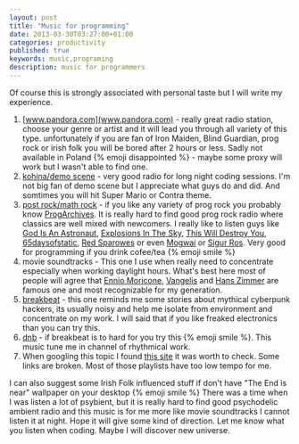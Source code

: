 ```yaml
---
layout: post
title: "Music for programming"
date: 2013-03-30T03:27:00+01:00
categories: productivity
published: true
keywords: music,programing
description: music for programmers
---
```


Of course this is strongly associated with personal taste but I will write my 
experience. 

1. [www.pandora.com](www.pandora.com) - really great radio station, choose your 
   genre or artist and it will lead you through all variety of this type. 
   unfortunately if you are fan of Iron Maiden, Blind Guardian, prog rock or 
   irish folk you will be bored after 2 hours or less. Sadly not available in 
   Poland {% emoji disappointed %} - maybe some proxy will work but I wasn't able to find one.
2. [kohina/demo scene](http://www.kohina.com/) - very good radio for long night 
   coding sessions. I'm not big fan of demo scene but I appreciate what guys do 
   and did. And somtimes you will hit Super Mario or Contra theme.
3. [post rock/math rock](http://www.progarchives.com/subgenre.asp?style=32) - if you like any variety of prog rock you probably 
   know [ProgArchives](http://www.progarchives.com/). It is really hard to find 
   good prog rock radio where classics are well mixed with newcomers. I really 
   like to listen guys like [God Is An Astronaut](http://www.progarchives.com/subgenre.asp?style=32), 
   [Explosions In The Sky](http://www.explosionsinthesky.com/), [This Will Destroy You](http://twdy.tumblr.com/),
   [65daysofstatic](http://www.65daysofstatic.com/), [Red Sparowes](http://www.redsparowes.com/News.aspx) or even
   [Mogwai](http://mogwai.sandbag.uk.com/lesrevenants/) or [Sigur Ros](http://www.sigur-ros.co.uk/).
   Very good for programming if you drink cofee/tea {% emoji smile %}
4. movie soundtracks - This one I use when really need to concentrate 
   especially when working daylight hours. What's best here most of people will 
   agree that [Ennio Moricone](http://www.enniomorricone.it/uk/news.php), [Vangelis](http://elsew.com/) and [Hans Zimmer](http://www.hans-zimmer.com/)
   are famous one and most recognizable for my generation.
5. [breakbeat](http://nsbradio.co.uk/content/) - this one reminds me some stories about mythical cyberpunk 
   hackers, its usually noisy and help me isolate from environment and 
   concentrate on my work. I will said that if you like freaked electronics than 
   you can try this.
6. [dnb](http://www.shoutcast.com/Internet-Radio/drum%20and%20base) - if 
   breakbeat is to hard for you try this {% emoji smile %}. This music tune me in channel of 
   rhythmical work.
7. When googling this topic I found [this site](http://musicforprogramming.net/)
it was worth to check. Some links are broken. Most of those playlists have too 
low tempo for me.

I can also suggest some Irish Folk influenced stuff if don't have "The End is 
near" wallpaper on your desktop {% emoji smile %} There was a time when I was listen a lot of 
psybient, but it is really hard to find good psychodelic ambient radio and this 
music is for me more like movie soundtracks I cannot listen it at night.
Hope it will give some kind of direction. Let me know what you listen when coding.
Maybe I will discover new universe.
